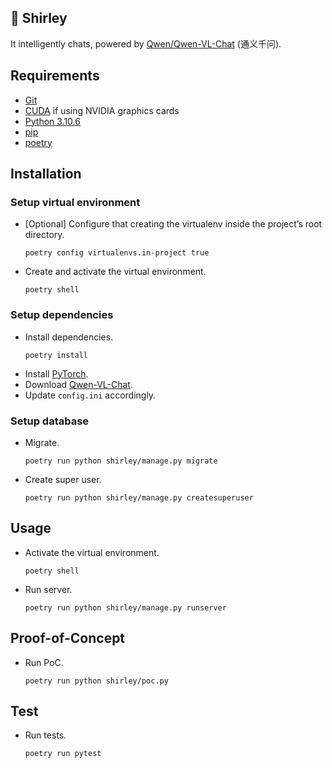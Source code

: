 ## 🦈 Shirley

It intelligently chats, powered by [Qwen/Qwen-VL-Chat](https://huggingface.co/Qwen/Qwen-VL-Chat) (通义千问).

## Requirements

- [Git](https://git-scm.com/)
- [CUDA](https://developer.nvidia.com/cuda-toolkit) if using NVIDIA graphics cards
- [Python 3.10.6](https://www.python.org/downloads/release/python-3106/)
- [pip](https://pypi.org/project/pip/)
- [poetry](https://python-poetry.org/)

## Installation

### Setup virtual environment

- [Optional] Configure that creating the virtualenv inside the project’s root directory.
  ```
  poetry config virtualenvs.in-project true
  ```
- Create and activate the virtual environment.
  ```
  poetry shell
  ```

### Setup dependencies

- Install dependencies.
  ```
  poetry install
  ```
- Install [PyTorch](https://pytorch.org/get-started/locally/).
- Download [Qwen-VL-Chat](https://huggingface.co/Qwen/Qwen-VL-Chat).
- Update `config.ini` accordingly.

### Setup database

- Migrate.
  ```
  poetry run python shirley/manage.py migrate
  ```
- Create super user.
  ```
  poetry run python shirley/manage.py createsuperuser
  ```

## Usage

- Activate the virtual environment.
  ```
  poetry shell
  ```
- Run server.
  ```
  poetry run python shirley/manage.py runserver
  ```

## Proof-of-Concept

- Run PoC.
  ```
  poetry run python shirley/poc.py
  ```

## Test

- Run tests.
  ```
  poetry run pytest
  ```
